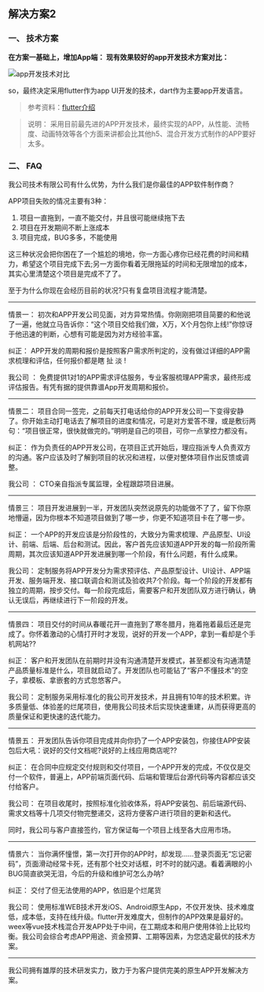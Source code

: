 ## 解决方案2

### 一、 技术方案
**在方案一基础上，增加App端： 现有效果较好的app开发技术方案对比：**

  ![app开发技术对比](https://ws4.sinaimg.cn/large/006tNbRwly1fx7hbpgfbwj31gs11gdl6.jpg)
  
so，最终决定采用flutter作为app UI开发的技术，dart作为主要app开发语言。

> 参考资料：[flutter介绍](https://www.jianshu.com/p/ec59f877ddd8)

> 说明：
    采用目前最先进的APP开发技术，最终实现的APP，从性能、流畅度、动画特效等各个方面来讲都会比其他h5、混合开发方式制作的APP要好太多。
    
### 二、 FAQ

我公司技术有限公司有什么优势，为什么我们是你最佳的APP软件制作商？

APP项目失败的情况主要有3种：


1. 项目一直拖到，一直不能交付，并且很可能继续拖下去
2. 项目在开发期间不断上涨成本
3. 项目完成，BUG多多，不能使用

这三种状况会把你困在了一个尴尬的境地，你一方面心疼你已经花费的时间和精力，希望这个项目完成下去;另一方面你看着无限拖延的时间和无限增加的成本，其实心里清楚这个项目是完成不了了。

至于为什么你现在会经历目前的状况?只有复盘项目流程才能清楚。

-------------------
情景一： 初次和APP开发公司见面，对方异常热情。你刚刚把项目简要的和他说了一遍，他就立马告诉你：“这个项目交给我们做，X万，X个月包你上线!”你惊讶于他迅速的判断，心想有可能是因为对方经验丰富。

纠正： APP开发的周期和报价是按照客户需求所判定的，没有做过详细的APP需求梳理和评估，任何报价都是瞎 扯 淡 !

我公司 ： 免费提供1对1的APP需求评估服务，专业客服梳理APP需求，最终形成评估报告。有凭有据的提供靠谱App开发周期和报价。

-------------------
情景二： 项目合同一签完，之前每天打电话给你的APP开发公司一下变得安静了。你开始主动打电话去了解项目的进度和情况，可是对方爱答不理，或是敷衍两句：“项目很正常，很快就做完的。”明明是自己的项目，可你一点掌控力都没有。

纠正： 作为负责任的APP开发公司，在项目正式开始后，理应指派专人负责双方的沟通。客户应该及时了解到项目的状况和进程，以便对整体项目作出反馈或调整。

我公司 ： CTO亲自指派专属监理，全程跟踪项目进展。

-------------------
情景三： 项目开发进展到一半，开发团队突然说原先的功能做不了了，留下你原地懵逼，因为你根本不知道项目做到了哪一步，你更不知道项目卡在了哪一步。

纠正： 一个APP的开发应该是分阶段性的，大致分为需求梳理、产品原型、UI设计、前端、后端、后台和测试。因此，客户首先应该知道APP开发的每一阶段所需周期，其次应该知道APP开发进展到哪一个阶段，有什么问题，有什么成果。

我公司： 定制服务将APP开发分为需求预评估、产品原型设计、UI设计、APP端开发、服务端开发、接口联调合和测试及验收共7个阶段。每一个阶段的开发都有独立的周期，按步交付。每一阶段完成后，需要客户和开发团队双方进行确认，确认无误后，再继续进行下一阶段的开发。

-------------------
情景四： 项目交付的时间从春暖花开一直拖到了寒冬腊月，拖着拖着最后还是完成了。你怀着激动的心情打开时才发现，说好的开发一个APP，拿到一看却是个手机网站??

纠正： 客户和开发团队在前期时并没有沟通清楚开发模式，甚至都没有沟通清楚产品质量标准是什么，项目就启动了。开发团队也可能钻了“客户不懂技术”的空子，拿模板、拿嵌套的方式忽悠客户。

我公司： 定制服务采用标准化的我公司开发技术，并且拥有10年的技术积累。许多质量低、体验差的烂尾项目，使用我公司技术后实现快速重建，从而获得更高的质量保证和更快速的迭代能力。

-------------------
情景五： 开发团队告诉你项目完成并向你扔了一个APP安装包，你接住APP安装包后大吼：说好的交付文档呢?说好的上线应用商店呢??

纠正： 在合同中应规定交付规则和交付项目，一个APP开发的完成，不仅仅是交付一个软件，普遍上，APP前端页面代码、后端和管理后台源代码等内容都应该交付给客户。

我公司： 在项目收尾时，按照标准化验收体系，将APP安装包、前后端源代码、需求文档等十几项交付物完整递交，这将方便客户进行项目的更新和迭代。

同时，我公司与客户直接签约，官方保证每一个项目上线至各大应用市场。

-------------------
情景六： 当你满怀憧憬，第一次打开你的APP时，却发现……登录页面无“忘记密码”，页面滑动经常卡死，还有那个社交对话框，时不时的就闪退。看着满眼的小BUG简直欲哭无泪，今后的升级和维护可怎么办呐?

纠正： 交付了但无法使用的APP，依旧是个烂尾货

我公司： 使用标准WEB技术开发iOS、Android原生App，不仅开发快、技术难度低，成本低，支持在线升级。flutter开发难度大，但制作的APP效果是最好的。weex等vue技术栈混合开发APP处于中间，在工期成本和用户使用体验上比较均衡。我公司会综合考虑APP用途、资金预算、工期等因素，为您选定最优的技术方案。


-------------------
我公司拥有雄厚的技术研发实力，致力于为客户提供完美的原生APP开发解决方案。